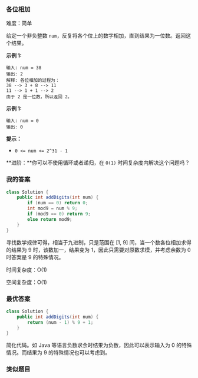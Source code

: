 ### 各位相加

难度：简单



给定一个非负整数 `num`，反复将各个位上的数字相加，直到结果为一位数。返回这个结果。

 

**示例 1:**

```
输入: num = 38
输出: 2 
解释: 各位相加的过程为：
38 --> 3 + 8 --> 11
11 --> 1 + 1 --> 2
由于 2 是一位数，所以返回 2。
```

**示例 1:**

```
输入: num = 0
输出: 0
```

 

**提示：**

- `0 <= num <= 2^31 - 1`

 

**进阶：**你可以不使用循环或者递归，在 `O(1)` 时间复杂度内解决这个问题吗？





### 我的答案

```java
class Solution {
    public int addDigits(int num) {
        if (num == 0) return 0;
        int mod9 = num % 9;
        if (mod9 == 0) return 9;
        else return mod9;
    }
}
```

寻找数学规律可得，相当于九进制，只是范围在 [1, 9] 间，当一个数各位相加求得的结果为 9 时，该数加一，结果变为 1，因此只需要对原数求模，并考虑余数为 0 时答案是 9 的特殊情况。



时间复杂度：O(1)

空间复杂度：O(1)



### 最优答案

```java
class Solution {
    public int addDigits(int num) {
        return (num - 1) % 9 + 1;
    }
}
```

简化代码。如 Java 等语言负数求余时结果为负数，因此可以表示输入为 0 的特殊情况。而结果为 9 的特殊情况也可以考虑到。





### 类似题目

